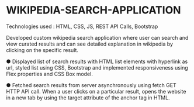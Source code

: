 # WIKIPEDIA-SEARCH-APPLICATION

Technologies used : HTML, CSS, JS, REST API Calls, Bootstrap

Developed custom wikipedia search application where user can search and view
curated results and can see detailed explanation in wikipedia by clicking on the
specific result.

● Displayed list of search results with HTML list elements with hyperlink as
url, styled list using CSS, Bootstrap and implemented responsiveness
using Flex properties and CSS Box model.

● Fetched search results from server asynchronously using fetch GET HTTP
API call. When a user clicks on a particular result, opens the website in a
new tab by using the target attribute of the anchor tag in HTML.
